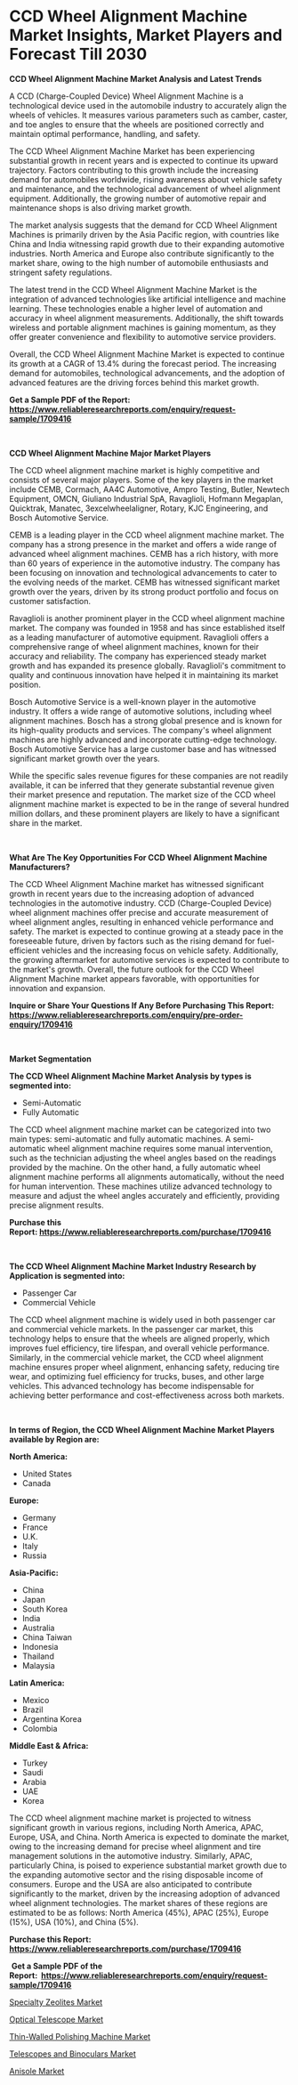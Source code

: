 <p><h1>CCD Wheel Alignment Machine Market Insights, Market Players and Forecast Till 2030</h1></p><p><strong>CCD Wheel Alignment Machine Market Analysis and Latest Trends</strong></p>
<p><p>A CCD (Charge-Coupled Device) Wheel Alignment Machine is a technological device used in the automobile industry to accurately align the wheels of vehicles. It measures various parameters such as camber, caster, and toe angles to ensure that the wheels are positioned correctly and maintain optimal performance, handling, and safety.</p><p>The CCD Wheel Alignment Machine Market has been experiencing substantial growth in recent years and is expected to continue its upward trajectory. Factors contributing to this growth include the increasing demand for automobiles worldwide, rising awareness about vehicle safety and maintenance, and the technological advancement of wheel alignment equipment. Additionally, the growing number of automotive repair and maintenance shops is also driving market growth.</p><p>The market analysis suggests that the demand for CCD Wheel Alignment Machines is primarily driven by the Asia Pacific region, with countries like China and India witnessing rapid growth due to their expanding automotive industries. North America and Europe also contribute significantly to the market share, owing to the high number of automobile enthusiasts and stringent safety regulations.</p><p>The latest trend in the CCD Wheel Alignment Machine Market is the integration of advanced technologies like artificial intelligence and machine learning. These technologies enable a higher level of automation and accuracy in wheel alignment measurements. Additionally, the shift towards wireless and portable alignment machines is gaining momentum, as they offer greater convenience and flexibility to automotive service providers.</p><p>Overall, the CCD Wheel Alignment Machine Market is expected to continue its growth at a CAGR of 13.4% during the forecast period. The increasing demand for automobiles, technological advancements, and the adoption of advanced features are the driving forces behind this market growth.</p></p>
<p><strong>Get a Sample PDF of the Report:&nbsp; <a href="https://www.reliableresearchreports.com/enquiry/request-sample/1709416">https://www.reliableresearchreports.com/enquiry/request-sample/1709416</a></strong></p>
<p>&nbsp;</p>
<p><strong>CCD Wheel Alignment Machine Major Market Players</strong></p>
<p><p>The CCD wheel alignment machine market is highly competitive and consists of several major players. Some of the key players in the market include CEMB, Cormach, AA4C Automotive, Ampro Testing, Butler, Newtech Equipment, OMCN, Giuliano Industrial SpA, Ravaglioli, Hofmann Megaplan, Quicktrak, Manatec, 3excelwheelaligner, Rotary, KJC Engineering, and Bosch Automotive Service.</p><p>CEMB is a leading player in the CCD wheel alignment machine market. The company has a strong presence in the market and offers a wide range of advanced wheel alignment machines. CEMB has a rich history, with more than 60 years of experience in the automotive industry. The company has been focusing on innovation and technological advancements to cater to the evolving needs of the market. CEMB has witnessed significant market growth over the years, driven by its strong product portfolio and focus on customer satisfaction.</p><p>Ravaglioli is another prominent player in the CCD wheel alignment machine market. The company was founded in 1958 and has since established itself as a leading manufacturer of automotive equipment. Ravaglioli offers a comprehensive range of wheel alignment machines, known for their accuracy and reliability. The company has experienced steady market growth and has expanded its presence globally. Ravaglioli's commitment to quality and continuous innovation have helped it in maintaining its market position.</p><p>Bosch Automotive Service is a well-known player in the automotive industry. It offers a wide range of automotive solutions, including wheel alignment machines. Bosch has a strong global presence and is known for its high-quality products and services. The company's wheel alignment machines are highly advanced and incorporate cutting-edge technology. Bosch Automotive Service has a large customer base and has witnessed significant market growth over the years.</p><p>While the specific sales revenue figures for these companies are not readily available, it can be inferred that they generate substantial revenue given their market presence and reputation. The market size of the CCD wheel alignment machine market is expected to be in the range of several hundred million dollars, and these prominent players are likely to have a significant share in the market.</p></p>
<p>&nbsp;</p>
<p><strong>What Are The Key Opportunities For CCD Wheel Alignment Machine Manufacturers?</strong></p>
<p><p>The CCD Wheel Alignment Machine market has witnessed significant growth in recent years due to the increasing adoption of advanced technologies in the automotive industry. CCD (Charge-Coupled Device) wheel alignment machines offer precise and accurate measurement of wheel alignment angles, resulting in enhanced vehicle performance and safety. The market is expected to continue growing at a steady pace in the foreseeable future, driven by factors such as the rising demand for fuel-efficient vehicles and the increasing focus on vehicle safety. Additionally, the growing aftermarket for automotive services is expected to contribute to the market's growth. Overall, the future outlook for the CCD Wheel Alignment Machine market appears favorable, with opportunities for innovation and expansion.</p></p>
<p><strong>Inquire or Share Your Questions If Any Before Purchasing This Report: <a href="https://www.reliableresearchreports.com/enquiry/pre-order-enquiry/1709416">https://www.reliableresearchreports.com/enquiry/pre-order-enquiry/1709416</a></strong></p>
<p>&nbsp;</p>
<p><strong>Market Segmentation</strong></p>
<p><strong>The CCD Wheel Alignment Machine Market Analysis by types is segmented into:</strong></p>
<p><ul><li>Semi-Automatic</li><li>Fully Automatic</li></ul></p>
<p><p>The CCD wheel alignment machine market can be categorized into two main types: semi-automatic and fully automatic machines. A semi-automatic wheel alignment machine requires some manual intervention, such as the technician adjusting the wheel angles based on the readings provided by the machine. On the other hand, a fully automatic wheel alignment machine performs all alignments automatically, without the need for human intervention. These machines utilize advanced technology to measure and adjust the wheel angles accurately and efficiently, providing precise alignment results.</p></p>
<p><strong>Purchase this Report:&nbsp;<a href="https://www.reliableresearchreports.com/purchase/1709416">https://www.reliableresearchreports.com/purchase/1709416</a></strong></p>
<p>&nbsp;</p>
<p><strong>The CCD Wheel Alignment Machine Market Industry Research by Application is segmented into:</strong></p>
<p><ul><li>Passenger Car</li><li>Commercial Vehicle</li></ul></p>
<p><p>The CCD wheel alignment machine is widely used in both passenger car and commercial vehicle markets. In the passenger car market, this technology helps to ensure that the wheels are aligned properly, which improves fuel efficiency, tire lifespan, and overall vehicle performance. Similarly, in the commercial vehicle market, the CCD wheel alignment machine ensures proper wheel alignment, enhancing safety, reducing tire wear, and optimizing fuel efficiency for trucks, buses, and other large vehicles. This advanced technology has become indispensable for achieving better performance and cost-effectiveness across both markets.</p></p>
<p>&nbsp;</p>
<p><strong>In terms of Region, the CCD Wheel Alignment Machine Market Players available by Region are:</strong></p>
<p>
    <p> <strong> North America: </strong>
        <ul>
            <li>United States</li>
            <li>Canada</li>
        </ul>
        </p> 
    <p> <strong> Europe: </strong>
        <ul>
            <li>Germany</li>
            <li>France</li>
            <li>U.K.</li>
            <li>Italy</li>
            <li>Russia</li>
        </ul>
        </p> 
    <p> <strong> Asia-Pacific: </strong>
        <ul>
            <li>China</li>
            <li>Japan</li>
            <li>South Korea</li>
            <li>India</li>
            <li>Australia</li>
            <li>China Taiwan</li>
            <li>Indonesia</li>
            <li>Thailand</li>
            <li>Malaysia</li>
        </ul>
        </p> 
    <p> <strong> Latin America: </strong>
        <ul>
            <li>Mexico</li>
            <li>Brazil</li>
            <li>Argentina Korea</li>
            <li>Colombia</li>
        </ul>
        </p> 
    <p> <strong> Middle East & Africa: </strong>
        <ul>
            <li>Turkey</li>
            <li>Saudi</li>
            <li>Arabia</li>
            <li>UAE</li>
            <li>Korea</li>
        </ul>
    </p>
    </p>
<p><p>The CCD wheel alignment machine market is projected to witness significant growth in various regions, including North America, APAC, Europe, USA, and China. North America is expected to dominate the market, owing to the increasing demand for precise wheel alignment and tire management solutions in the automotive industry. Similarly, APAC, particularly China, is poised to experience substantial market growth due to the expanding automotive sector and the rising disposable income of consumers. Europe and the USA are also anticipated to contribute significantly to the market, driven by the increasing adoption of advanced wheel alignment technologies. The market shares of these regions are estimated to be as follows: North America (45%), APAC (25%), Europe (15%), USA (10%), and China (5%).</p></p>
<p><strong>Purchase this Report: <a href="https://www.reliableresearchreports.com/purchase/1709416">https://www.reliableresearchreports.com/purchase/1709416</a></strong></p>
<p>&nbsp;<strong>Get a Sample PDF of the Report:&nbsp;&nbsp;<a href="https://www.reliableresearchreports.com/enquiry/request-sample/1709416">https://www.reliableresearchreports.com/enquiry/request-sample/1709416</a></strong></p>
<p><strong></strong></p>
<p><p><a href="https://www.linkedin.com/pulse/specialty-zeolites-market-research-report-provides-thorough-ghvae/">Specialty Zeolites Market</a></p><p><a href="https://github.com/Chiragrp23/Market-Research-Report-List-1/blob/main/optical-telescope-market.md">Optical Telescope Market</a></p><p><a href="https://medium.com/@lulukerluke/thin-walled-polishing-machine-market-trends-and-market-analysis-forecasted-for-period-2023-2030-52f6e526616a">Thin-Walled Polishing Machine Market</a></p><p><a href="https://github.com/Chiragrp22/Market-Research-Report-List-1/blob/main/telescopes-and-binoculars-market.md">Telescopes and Binoculars Market</a></p><p><a href="https://www.linkedin.com/pulse/anisole-market-research-report-unlocks-analysis-financial-mt9ae/">Anisole Market</a></p></p>